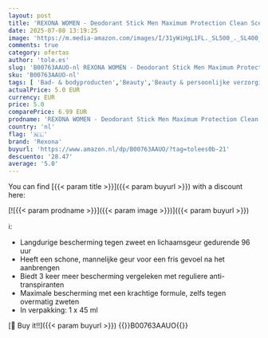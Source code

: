 ```yaml
---
layout: post
title: 'REXONA WOMEN - Deodorant Stick Men Maximum Protection Clean Scent - Deodorant -1x 45 ml'
date: 2025-07-08 13:19:25
image: 'https://m.media-amazon.com/images/I/31yWiHgL1FL._SL500_._SL400_.jpg'
comments: true
category: ofertas
author: 'tole.es'
slug: 'B00763AAUO-nl REXONA WOMEN - Deodorant Stick Men Maximum Protection...'
sku: 'B00763AAUO-nl'
tags: [ 'Bad- & bodyproducten','Beauty','Beauty & persoonlijke verzorging','Deodorant','Deodorants & anti-transpiranten','rexona','🇳🇱', ]
actualPrice: 5.0 EUR
currency: EUR
price: 5.0
comparePrice: 6.99 EUR
prodname: 'REXONA WOMEN - Deodorant Stick Men Maximum Protection Clean Scent - Deodorant -1x 45 ml'
country: 'nl'
flag: '🇳🇱'
brand: 'Rexona'
buyurl: 'https://www.amazon.nl/dp/B00763AAUO/?tag=tolees0b-21'
descuento: '28.47'
average: '5.0'
---
```


You can find [{{< param title >}}]({{< param buyurl >}}) with a discount here:

[![{{< param prodname >}}]({{< param image >}})]({{< param buyurl >}})

ℹ️:

- Langdurige bescherming tegen zweet en lichaamsgeur gedurende 96 uur
- Heeft een schone, mannelijke geur voor een fris gevoel na het aanbrengen
- Biedt 3 keer meer bescherming vergeleken met reguliere anti-transpiranten
- Maximale bescherming met een krachtige formule, zelfs tegen overmatig zweten
- In verpakking: 1 x 45 ml

[🛒 Buy it!!]({{< param buyurl >}})
{{<world>}}B00763AAUO{{</world>}}
